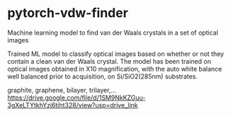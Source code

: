 # pytorch-vdw-finder
Machine learning model to find van der Waals crystals in a set of optical images

Trained ML model to classify optical images based on whether or not they contain a clean van der Waals crystal.
The model has been trained on optical images obtained in X10 magnification, with the auto white balance well balanced prior to acquisition, on Si/SiO2(285nm) substrates.

graphite, graphene, bilayer, trilayer,...
https://drive.google.com/file/d/1SM9NkKZGuu-3gXeLTYtkhYzj6tiht328/view?usp=drive_link
